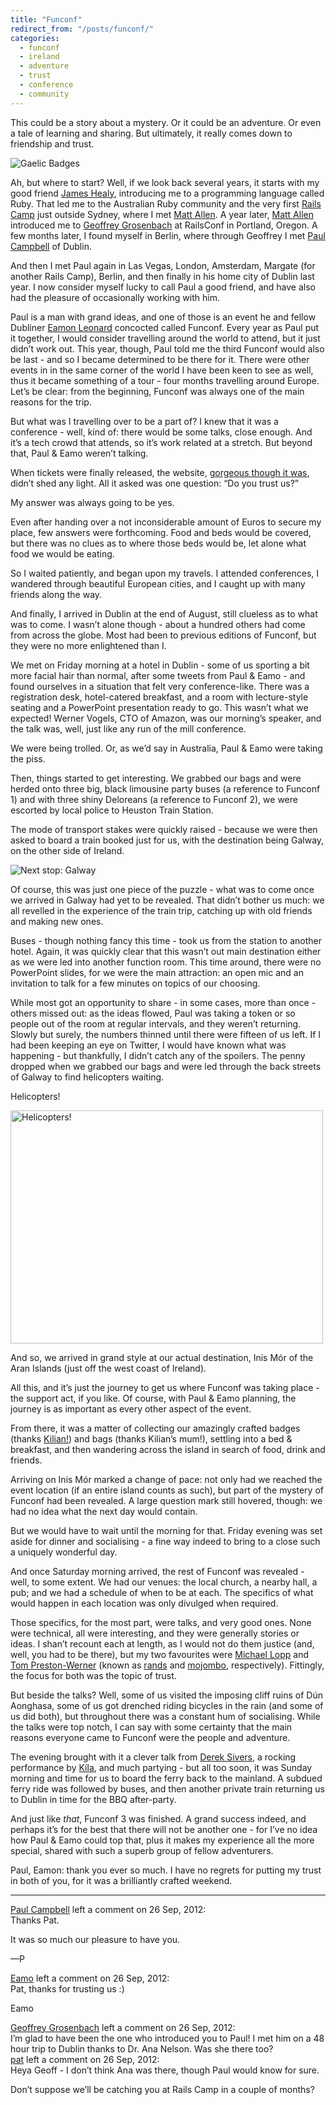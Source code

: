 ```yaml
---
title: "Funconf"
redirect_from: "/posts/funconf/"
categories:
  - funconf
  - ireland
  - adventure
  - trust
  - conference
  - community
---
```

This could be a story about a mystery. Or it could be an adventure. Or
even a tale of learning and sharing. But ultimately, it really comes
down to friendship and trust.

<img src="http://freelancing-gods.com/images/badge.jpg" alt="Gaelic Badges">

Ah, but where to start? Well, if we look back several years, it starts
with my good friend [James Healy](http://www.yob.id.au), introducing me
to a programming language called Ruby. That led me to the Australian
Ruby community and the very first [Rails Camp](http://railscamps.com)
just outside Sydney, where I met [Matt Allen](). A year later, [Matt
Allen](https://twitter.com/mattallen) introduced me to [Geoffrey
Grosenbach](https://twitter.com/topfunky) at RailsConf in Portland,
Oregon. A few months later, I found myself in Berlin, where through
Geoffrey I met [Paul Campbell](https://twitter.com/paulca) of Dublin.

And then I met Paul again in Las Vegas, London, Amsterdam, Margate (for
another Rails Camp), Berlin, and then finally in his home city of Dublin
last year. I now consider myself lucky to call Paul a good friend, and
have also had the pleasure of occasionally working with him.

Paul is a man with grand ideas, and one of those is an event he and
fellow Dubliner [Eamon Leonard](https://twitter.com/eamonleonard)
concocted called Funconf. Every year as Paul put it together, I would
consider travelling around the world to attend, but it just didn’t work
out. This year, though, Paul told me the third Funconf would also be
last - and so I became determined to be there for it. There were other
events in in the same corner of the world I have been keen to see as
well, thus it became something of a tour - four months travelling around
Europe. Let’s be clear: from the beginning, Funconf was always one of
the main reasons for the trip.

But what was I travelling over to be a part of? I knew that it was a
conference - well, kind of: there would be some talks, close enough. And
it’s a tech crowd that attends, so it’s work related at a stretch. But
beyond that, Paul & Eamo weren’t talking.

When tickets were finally released, the website, [gorgeous though it
was](http://2012.funconf.com), didn’t shed any light. All it asked was
one question: “Do you trust us?”

My answer was always going to be yes.

Even after handing over a not inconsiderable amount of Euros to secure
my place, few answers were forthcoming. Food and beds would be covered,
but there was no clues as to where those beds would be, let alone what
food we would be eating.

So I waited patiently, and began upon my travels. I attended
conferences, I wandered through beautiful European cities, and I caught
up with many friends along the way.

And finally, I arrived in Dublin at the end of August, still clueless as
to what was to come. I wasn’t alone though - about a hundred others had
come from across the globe. Most had been to previous editions of
Funconf, but they were no more enlightened than I.

We met on Friday morning at a hotel in Dublin - some of us sporting a
bit more facial hair than normal, after some tweets from Paul & Eamo -
and found ourselves in a situation that felt very conference-like. There
was a registration desk, hotel-catered breakfast, and a room with
lecture-style seating and a PowerPoint presentation ready to go. This
wasn’t what we expected! Werner Vogels, CTO of Amazon, was our morning’s
speaker, and the talk was, well, just like any run of the mill
conference.

We were being trolled. Or, as we’d say in Australia, Paul & Eamo were
taking the piss.

Then, things started to get interesting. We grabbed our bags and were
herded onto three big, black limousine party buses (a reference to
Funconf 1) and with three shiny Deloreans (a reference to Funconf 2), we
were escorted by local police to Heuston Train Station.

The mode of transport stakes were quickly raised - because we were then
asked to board a train booked just for us, with the destination being
Galway, on the other side of Ireland.

<img src="http://freelancing-gods.com/images/funconf-train.jpg" alt="Next stop: Galway" />

Of course, this was just one piece of the puzzle - what was to come once
we arrived in Galway had yet to be revealed. That didn’t bother us much:
we all revelled in the experience of the train trip, catching up with
old friends and making new ones.

Buses - though nothing fancy this time - took us from the station to
another hotel. Again, it was quickly clear that this wasn’t out main
destination either as we were led into another function room. This time
around, there were no PowerPoint slides, for we were the main
attraction: an open mic and an invitation to talk for a few minutes on
topics of our choosing.

While most got an opportunity to share - in some cases, more than once -
others missed out: as the ideas flowed, Paul was taking a token or so
people out of the room at regular intervals, and they weren’t returning.
Slowly but surely, the numbers thinned until there were fifteen of us
left. If I had been keeping an eye on Twitter, I would have known what
was happening - but thankfully, I didn’t catch any of the spoilers. The
penny dropped when we grabbed our bags and were led through the back
streets of Galway to find helicopters waiting.

Helicopters!

<a href="http://www.flickr.com/photos/freelancing_god/7901050640/" title="Helicopters!"><img src="http://farm9.staticflickr.com/8322/7901050640_2cea40127e.jpg" width="500" height="373" alt="Helicopters!"></a>

And so, we arrived in grand style at our actual destination, Inis Mór of
the Aran Islands (just off the west coast of Ireland).

All this, and it’s just the journey to get us where Funconf was taking
place - the support act, if you like. Of course, with Paul & Eamo
planning, the journey is as important as every other aspect of the
event.

From there, it was a matter of collecting our amazingly crafted badges
(thanks [Kilian!](https://twitter.com/kilmc)) and bags (thanks Kilian’s
mum!), settling into a bed & breakfast, and then wandering across the
island in search of food, drink and friends.

Arriving on Inis Mór marked a change of pace: not only had we reached
the event location (if an entire island counts as such), but part of the
mystery of Funconf had been revealed. A large question mark still
hovered, though: we had no idea what the next day would contain.

But we would have to wait until the morning for that. Friday evening was
set aside for dinner and socialising - a fine way indeed to bring to a
close such a uniquely wonderful day.

And once Saturday morning arrived, the rest of Funconf was revealed -
well, to some extent. We had our venues: the local church, a nearby
hall, a pub; and we had a schedule of when to be at each. The specifics
of what would happen in each location was only divulged when required.

Those specifics, for the most part, were talks, and very good ones. None
were technical, all were interesting, and they were generally stories or
ideas. I shan’t recount each at length, as I would not do them justice
(and, well, you had to be there), but my two favourites were [Michael
Lopp](http://www.randsinrepose.com) and [Tom
Preston-Werner](http://tom.preston-werner.com) (known as
[rands](https://twitter.com/rands) and [mojombo](https://twitter.com/mojombo),
respectively). Fittingly, the focus for both was the topic of trust.

But beside the talks? Well, some of us visited the imposing cliff ruins
of Dún Aonghasa, some of us got drenched riding bicycles in the rain
(and some of us did both), but throughout there was a constant hum of
socialising. While the talks were top notch, I can say with some
certainty that the main reasons everyone came to Funconf were the people
and adventure.

The evening brought with it a clever talk from [Derek
Sivers](http://sivers.org), a rocking performance by
[Kíla](http://www.kila.ie), and much partying - but all too soon, it was
Sunday morning and time for us to board the ferry back to the mainland.
A subdued ferry ride was followed by buses, and then another private
train returning us to Dublin in time for the BBQ after-party.

And just like *that*, Funconf 3 was finished. A grand success indeed,
and perhaps it’s for the best that there will not be another one - for
I’ve no idea how Paul & Eamo could top that, plus it makes my experience
all the more special, shared with such a superb group of fellow
adventurers.

Paul, Eamon: thank you ever so much. I have no regrets for putting my
trust in both of you, for it was a brilliantly crafted weekend.

------------------------------------------------------------------------

<div class="comments">
<div class="comment-author">
<a href="http://pabcas.com">Paul Campbell</a> left a comment on 26 Sep,
2012:</div>

<div class="comment" markdown="1">
Thanks Pat.

It was so much our pleasure to have you.

—P

</div>
<div class="comment-author">
<a href="http://eamo.net">Eamo</a> left a comment on 26 Sep, 2012:</div>

<div class="comment" markdown="1">
Pat, thanks for trusting us :)

Eamo

</div>
<div class="comment-author">
<a href="https://peepcode.com">Geoffrey Grosenbach</a> left a comment on
26 Sep, 2012:</div>

<div class="comment" markdown="1">
I’m glad to have been the one who introduced you to Paul! I met him on a
48 hour trip to Dublin thanks to Dr. Ana Nelson. Was she there too?

</div>
<div class="comment-author">
<a href="http://freelancing-gods.com">pat</a> left a comment on 26 Sep,
2012:</div>

<div class="comment" markdown="1">
Heya Geoff - I don’t think Ana was there, though Paul would know for
sure.

Don’t suppose we’ll be catching you at Rails Camp in a couple of months?

</div>
</div>

